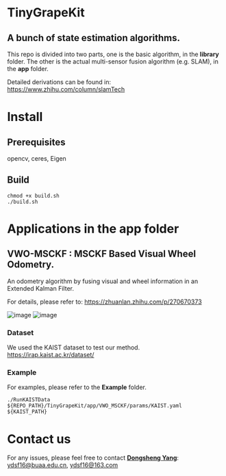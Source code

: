 # TinyGrapeKit
## A bunch of state estimation algorithms.
This repo is divided into two parts, one is the basic algorithm, in the **library** folder. The other is the actual multi-sensor fusion algorithm (e.g. SLAM), in the **app** folder.

Detailed derivations can be found in: https://www.zhihu.com/column/slamTech

# Install
## Prerequisites
opencv, ceres, Eigen

## Build 
```
chmod +x build.sh
./build.sh
```

# Applications in the **app** folder
## VWO-MSCKF : MSCKF Based Visual Wheel Odometry. 
An odometry algorithm by fusing visual and wheel information in an Extended Kalman Filter.

For details, please refer to: https://zhuanlan.zhihu.com/p/270670373

![image](https://github.com/ydsf16/TinyGrapeKit/blob/master/app/VWO_MSCKF/doc/KAIST.png)
![image](https://github.com/ydsf16/TinyGrapeKit/blob/master/app/VWO_MSCKF/doc/SIM.png)

### Dataset 
We used the KAIST dataset to test our method. https://irap.kaist.ac.kr/dataset/

### Example
For examples, please refer to the **Example** folder.
```
./RunKAISTData ${REPO_PATH}/TinyGrapeKit/app/VWO_MSCKF/params/KAIST.yaml ${KAIST_PATH}
```

# Contact us
For any issues, please feel free to contact **[Dongsheng Yang](https://github.com/ydsf16)**: <ydsf16@buaa.edu.cn>, <ydsf16@163.com>
